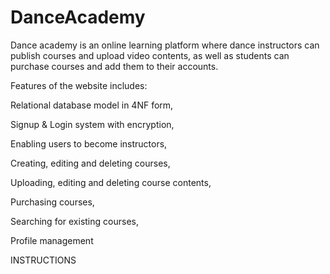 # DanceAcademy

  Dance academy is an online learning platform where dance instructors can publish courses and upload video contents, 
as well as students can purchase courses and add them to their accounts.

Features of the website includes:

Relational database model in 4NF form, 

Signup & Login system with encryption,

Enabling users to become instructors, 

Creating, editing and deleting courses, 

Uploading, editing and deleting course contents, 

Purchasing courses, 

Searching for existing courses, 

Profile management

INSTRUCTIONS

